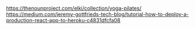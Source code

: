 https://thenounproject.com/elki/collection/yoga-pilates/
https://medium.com/jeremy-gottfrieds-tech-blog/tutorial-how-to-deploy-a-production-react-app-to-heroku-c4831dfcfa08
